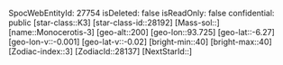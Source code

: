﻿---
location: [-6.27,93.725,200]
type: Station
tags:
- astro/Star

---
SpocWebEntityId: 27754
isDeleted: false
isReadOnly: false
confidential: public
[star-class::K3]
[star-class-id::28192]
[Mass-sol::]
[name::Monocerotis-3]
[geo-alt::200]
[geo-lon::93.725]
[geo-lat::-6.27]
[geo-lon-v::-0.001]
[geo-lat-v::-0.02]
[bright-min::40]
[bright-max::40]
[Zodiac-index::3]
[ZodiacId::28137]
[NextStarId::]

